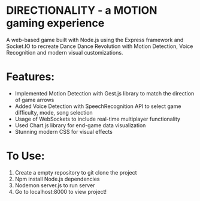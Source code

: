DIRECTIONALITY - a MOTION gaming experience
============

A web-based game built with Node.js using the Express framework and Socket.IO to recreate Dance Dance Revolution with Motion Detection, Voice Recognition and modern visual customizations.

Features:
========
-  Implemented Motion Detection with Gest.js library to match the direction of game arrows
-  Added Voice Detection with SpeechRecognition API to select game difficulty, mode, song selection
-  Usage of WebSockets to include real-time multiplayer functionality
-  Used Chart.js library for end-game data visualization
-  Stunning modern CSS for visual effects


To Use:
============

1) Create a empty repository to git clone the project
2) Npm install Node.js dependencies
3) Nodemon server.js to run server
4) Go to localhost:8000 to view project!
